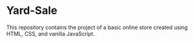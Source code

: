 # Yard-Sale
This repository contains the project of a basic online store created using HTML, CSS, and vanilla JavaScript.